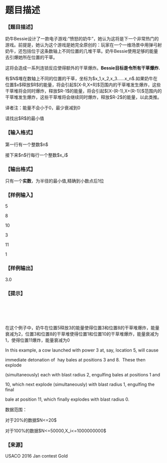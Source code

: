 # 题目描述


<h3>
【题目描述】
</h3>
<p>
奶牛Bessie设计了一款电子游戏:”愤怒的奶牛”，她认为这将是下一个非常热门的游戏。前提是，她认为这个游戏是她完全原创的：玩家在一个一维场景中用弹弓射奶牛，还包括位于这条数轴上不同位置的几堆干草。奶牛Bessie使用足够的能量去引爆她所在位置的干草。
</p>
<p>
这将会造成一系列连锁反应使得额外的干草爆炸。<strong>Bessie目标是令所有干草爆炸.</strong> 
</p>
<p>
有$N$堆在数轴上不同的位置的干草，坐标为$x_1,x_2,x_3……x_n$.如果奶牛在位置$x$释放$R$的能量，将会引起$[X-R,X+R]$范围内的干草堆发生爆炸，这些干草堆将会同时爆炸，释放$R-1$的能量，将会引起$[X-(R-1),X+(R-1)]$范围内的干草堆发生爆炸，这些干草堆将会继续同时爆炸，释放$R-2$的能量，以此类推。
</p>
<p>
译者注：能量不会小于0，最少衰减到0
</p>
<p>
请找出$R$的最小值
</p>
<h3>
【输入格式】
</h3>
<p>
第一行有一个整数$n$
</p>
<p>
接下来$n$行每行一个整数$x_i$
</p>
<h3>
【输出格式】
</h3>
<p>
只有一个<strong>实数</strong>，为半径的最小值,精确到小数点后1位
</p>
<h3>
【样例输入】
</h3>
<p>
5
</p>
<p>
8
</p>
<p>
10
</p>
<p>
3
</p>
<p>
11
</p>
<p>
1
</p>
<h3>
【样例输出】
</h3>
<p>
3.0
</p>
<h3>
【提示】
</h3>
<p>
<br/>
</p>
<p>
<img src="/upload/image/20160401/20160401110219_63321.png" alt=""/> 
</p>
<p>
<img src="/upload/image/20160401/20160401110225_80619.png" alt=""/> 
</p>
<p>
<img src="/upload/image/20160401/20160401110229_98968.png" alt=""/> 
</p>
<p>
在这个例子中，奶牛在位置5释放3的能量使得位置3和位置8的干草堆爆炸，能量衰减为2，位置3和位置8的干草堆使得位置1和位置10的干草堆爆炸，能量衰减为1，使得位置11爆炸，能量衰减为0
</p>
<p>
In this example, a cow launched with power 3 at, say, location 5, will cause
</p>
<p>
immediate detonation of  hay bales at positions 3 and 8.  These then explode
</p>
<p>
(simultaneously) each with blast radius 2, engulfing bales at positions 1 and
</p>
<p>
10, which next explode (simultaneously) with blast radius 1, engulfing the final
</p>
<p>
bale at position 11, which finally explodes with blast radius 0.
</p>
<p>
数据范围：
</p>
<p>
对于20%的数据$N&lt;=20$
</p>
<p>
对于100%的数据$N&lt;=50000,X_i&lt;=1000000000$
</p>
<h3>
【来源】
</h3>
<p>
USACO 2016 Jan contest Gold
</p>
